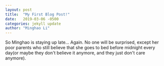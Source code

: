 ```yaml
---
layout: post
title:  "My First Blog Post!"
date:   2019-03-06 -0500
categories: jekyll update
author: "Minghao Li"
---
```

So Minghao is staying up late... Again. No one will be surprised, except her poor parents who still believe that she goes to bed before midnight every day(or maybe they don't believe it anymore, and they just don't care anymore).